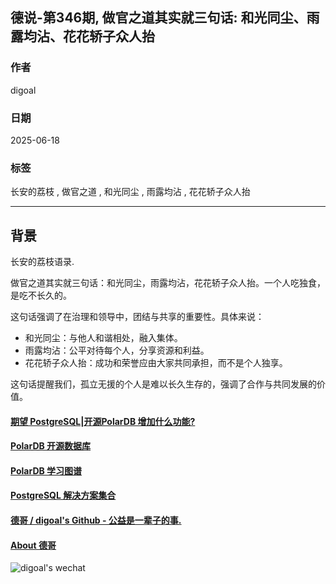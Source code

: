 ## 德说-第346期, 做官之道其实就三句话: 和光同尘、雨露均沾、花花轿子众人抬
                                            
### 作者                                            
digoal                                            
                                            
### 日期                                            
2025-06-18                                          
                                            
### 标签                                            
长安的荔枝 , 做官之道 , 和光同尘 , 雨露均沾 , 花花轿子众人抬
                                            
----                                            
                                            
## 背景    
长安的荔枝语录.  
  
做官之道其实就三句话：和光同尘，雨露均沾，花花轿子众人抬。一个人吃独食，是吃不长久的。   
  
这句话强调了在治理和领导中，团结与共享的重要性。具体来说：  
- 和光同尘：与他人和谐相处，融入集体。
- 雨露均沾：公平对待每个人，分享资源和利益。
- 花花轿子众人抬：成功和荣誉应由大家共同承担，而不是个人独享。
  
这句话提醒我们，孤立无援的个人是难以长久生存的，强调了合作与共同发展的价值。  
  
  
#### [期望 PostgreSQL|开源PolarDB 增加什么功能?](https://github.com/digoal/blog/issues/76 "269ac3d1c492e938c0191101c7238216")
  
  
#### [PolarDB 开源数据库](https://openpolardb.com/home "57258f76c37864c6e6d23383d05714ea")
  
  
#### [PolarDB 学习图谱](https://www.aliyun.com/database/openpolardb/activity "8642f60e04ed0c814bf9cb9677976bd4")
  
  
#### [PostgreSQL 解决方案集合](../201706/20170601_02.md "40cff096e9ed7122c512b35d8561d9c8")
  
  
#### [德哥 / digoal's Github - 公益是一辈子的事.](https://github.com/digoal/blog/blob/master/README.md "22709685feb7cab07d30f30387f0a9ae")
  
  
#### [About 德哥](https://github.com/digoal/blog/blob/master/me/readme.md "a37735981e7704886ffd590565582dd0")
  
  
![digoal's wechat](../pic/digoal_weixin.jpg "f7ad92eeba24523fd47a6e1a0e691b59")
  
